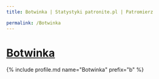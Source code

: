 ```yaml
---
title: Botwinka | Statystyki patronite.pl | Patromierz

permalink: /Botwinka
---
```


# [Botwinka](https://patronite.pl/Botwinka)

{% include profile.md name="Botwinka" prefix="b" %}
